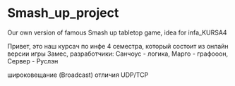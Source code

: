 # Smash_up_project
Our own version of famous Smash up tabletop game, idea for infa_KURSA4

Привет, это наш курсач по инфе 4 семестра, который состоит из онлайн версии игры Замес, разработчики: Санчоус - логика, Марго - графооон, Сервер - Руслэн








широковещание (Broadcast)
отличия UDP/TCP 
